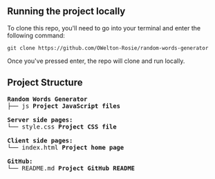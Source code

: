 ## Running the project locally
To clone this repo, you'll need to go into your terminal and enter the following command:

```git clone https://github.com/OWelton-Rosie/random-words-generator```

Once you've pressed enter, the repo will clone and run locally. 

## Project Structure
<pre>
<b>Random Words Generator</b>
├── js <b>Project JavaScript files</b>
  
<b>Server side pages:</b>
└── style.css <b>Project CSS file</b>
  
<b>Client side pages:</b>
└── index.html <b>Project home page</b>

<b>GitHub:</b>
└── README.md <b>Project GitHub README</b>

</pre>
